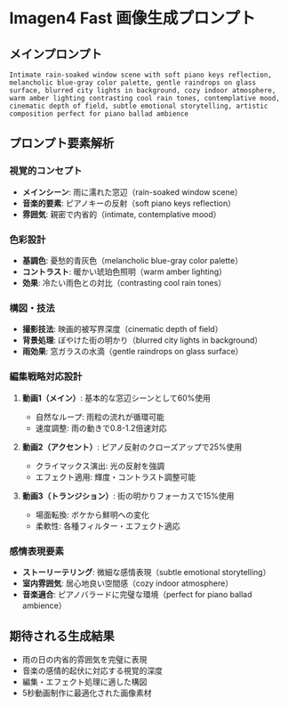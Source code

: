 # Imagen4 Fast 画像生成プロンプト

## メインプロンプト
```
Intimate rain-soaked window scene with soft piano keys reflection, melancholic blue-gray color palette, gentle raindrops on glass surface, blurred city lights in background, cozy indoor atmosphere, warm amber lighting contrasting cool rain tones, contemplative mood, cinematic depth of field, subtle emotional storytelling, artistic composition perfect for piano ballad ambience
```

## プロンプト要素解析

### 視覚的コンセプト
- **メインシーン**: 雨に濡れた窓辺（rain-soaked window scene）
- **音楽的要素**: ピアノキーの反射（soft piano keys reflection）
- **雰囲気**: 親密で内省的（intimate, contemplative mood）

### 色彩設計
- **基調色**: 憂愁的青灰色（melancholic blue-gray color palette）
- **コントラスト**: 暖かい琥珀色照明（warm amber lighting）
- **効果**: 冷たい雨色との対比（contrasting cool rain tones）

### 構図・技法
- **撮影技法**: 映画的被写界深度（cinematic depth of field）
- **背景処理**: ぼやけた街の明かり（blurred city lights in background）
- **雨効果**: 窓ガラスの水滴（gentle raindrops on glass surface）

### 編集戦略対応設計
1. **動画1（メイン）**: 基本的な窓辺シーンとして60%使用
   - 自然なループ: 雨粒の流れが循環可能
   - 速度調整: 雨の動きで0.8-1.2倍速対応
   
2. **動画2（アクセント）**: ピアノ反射のクローズアップで25%使用
   - クライマックス演出: 光の反射を強調
   - エフェクト適用: 輝度・コントラスト調整可能
   
3. **動画3（トランジション）**: 街の明かりフォーカスで15%使用
   - 場面転換: ボケから鮮明への変化
   - 柔軟性: 各種フィルター・エフェクト適応

### 感情表現要素
- **ストーリーテリング**: 微細な感情表現（subtle emotional storytelling）
- **室内雰囲気**: 居心地良い空間感（cozy indoor atmosphere）
- **音楽適合**: ピアノバラードに完璧な環境（perfect for piano ballad ambience）

## 期待される生成結果
- 雨の日の内省的雰囲気を完璧に表現
- 音楽の感情的起伏に対応する視覚的深度
- 編集・エフェクト処理に適した構図
- 5秒動画制作に最適化された画像素材